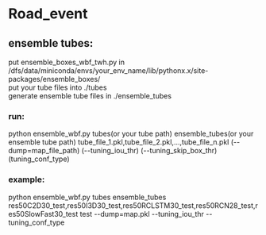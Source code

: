 # Road_event
## ensemble tubes:
put ensemble_boxes_wbf_twh.py in /dfs/data/miniconda/envs/your_env_name/lib/pythonx.x/site-packages/ensemble_boxes/ <br>
put your tube files into ./tubes <br>
generate ensemble tube files in ./ensemble_tubes
### run:
python ensemble_wbf.py tubes(or your tube path) ensemble_tubes(or your ensemble tube path) tube_file_1.pkl,tube_file_2.pkl,...,tube_file_n.pkl (--dump=map_file_path) (--tuning_iou_thr) (--tuning_skip_box_thr) (tuning_conf_type)
### example:
python ensemble_wbf.py tubes ensemble_tubes res50C2D30_test,res50I3D30_test,res50RCLSTM30_test,res50RCN28_test,res50SlowFast30_test test --dump=map.pkl --tuning_iou_thr --tuning_conf_type


